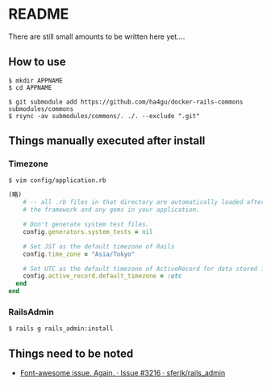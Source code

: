 # README

There are still small amounts to be written here yet....

## How to use

```shell script
$ mkdir APPNAME
$ cd APPNAME

$ git submodule add https://github.com/ha4gu/docker-rails-commons submodules/commons
$ rsync -av submodules/commons/. ./. --exclude ".git"

```

## Things manually executed after install

### Timezone

```shell script
$ vim config/application.rb
```

```ruby
(略)
    # -- all .rb files in that directory are automatically loaded after loading
    # the framework and any gems in your application.

    # Don't generate system test files.
    config.generators.system_tests = nil

    # Set JST as the default timezone of Rails
    config.time_zone = "Asia/Tokyo"

    # Set UTC as the default timezone of ActiveRecord for data stored in DB
    config.active_record.default_timezone = :utc
  end
end
```

### RailsAdmin

```shell script
$ rails g rails_admin:install
```

## Things need to be noted

- [Font\-awesome issue\. Again\. · Issue \#3216 · sferik/rails\_admin](https://github.com/sferik/rails_admin/issues/3216)
